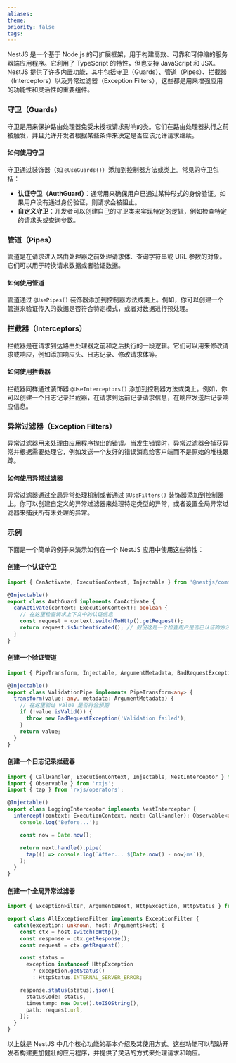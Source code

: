 ```yaml
---
aliases: 
theme: 
priority: false
tags:
---
```

NestJS 是一个基于 Node.js 的可扩展框架，用于构建高效、可靠和可伸缩的服务器端应用程序。它利用了 TypeScript 的特性，但也支持 JavaScript 和 JSX。NestJS 提供了许多内置功能，其中包括守卫（Guards）、管道（Pipes）、拦截器（Interceptors）以及异常过滤器（Exception Filters），这些都是用来增强应用的功能性和灵活性的重要组件。

### 守卫（Guards）

守卫是用来保护路由处理器免受未授权请求影响的类。它们在路由处理器执行之前被触发，并且允许开发者根据某些条件来决定是否应该允许请求继续。

#### 如何使用守卫

守卫通过装饰器（如 `@UseGuards()`）添加到控制器方法或类上。常见的守卫包括：

- **认证守卫（AuthGuard）**：通常用来确保用户已通过某种形式的身份验证。如果用户没有通过身份验证，则请求会被阻止。
- **自定义守卫**：开发者可以创建自己的守卫类来实现特定的逻辑，例如检查特定的请求头或查询参数。

### 管道（Pipes）

管道是在请求进入路由处理器之前处理请求体、查询字符串或 URL 参数的对象。它们可以用于转换请求数据或者验证数据。

#### 如何使用管道

管道通过 `@UsePipes()` 装饰器添加到控制器方法或类上。例如，你可以创建一个管道来验证传入的数据是否符合特定模式，或者对数据进行预处理。

### 拦截器（Interceptors）

拦截器是在请求到达路由处理器之前和之后执行的一段逻辑。它们可以用来修改请求或响应，例如添加响应头、日志记录、修改请求体等。

#### 如何使用拦截器

拦截器同样通过装饰器 `@UseInterceptors()` 添加到控制器方法或类上。例如，你可以创建一个日志记录拦截器，在请求到达前记录请求信息，在响应发送后记录响应信息。

### 异常过滤器（Exception Filters）

异常过滤器用来处理由应用程序抛出的错误。当发生错误时，异常过滤器会捕获异常并根据需要处理它，例如发送一个友好的错误消息给客户端而不是原始的堆栈跟踪。

#### 如何使用异常过滤器

异常过滤器通过全局异常处理机制或者通过 `@UseFilters()` 装饰器添加到控制器上。你可以创建自定义的异常过滤器来处理特定类型的异常，或者设置全局异常过滤器来捕获所有未处理的异常。

### 示例

下面是一个简单的例子来演示如何在一个 NestJS 应用中使用这些特性：

#### 创建一个认证守卫

```typescript
import { CanActivate, ExecutionContext, Injectable } from '@nestjs/common';

@Injectable()
export class AuthGuard implements CanActivate {
  canActivate(context: ExecutionContext): boolean {
    // 在这里检查请求上下文中的认证信息
    const request = context.switchToHttp().getRequest();
    return request.isAuthenticated(); // 假设这是一个检查用户是否已认证的方法
  }
}
```

#### 创建一个验证管道

```typescript
import { PipeTransform, Injectable, ArgumentMetadata, BadRequestException } from '@nestjs/common';

@Injectable()
export class ValidationPipe implements PipeTransform<any> {
  transform(value: any, metadata: ArgumentMetadata) {
    // 在这里验证 value 是否符合预期
    if (!value.isValid()) {
      throw new BadRequestException('Validation failed');
    }
    return value;
  }
}
```

#### 创建一个日志记录拦截器

```typescript
import { CallHandler, ExecutionContext, Injectable, NestInterceptor } from '@nestjs/common';
import { Observable } from 'rxjs';
import { tap } from 'rxjs/operators';

@Injectable()
export class LoggingInterceptor implements NestInterceptor {
  intercept(context: ExecutionContext, next: CallHandler): Observable<any> {
    console.log('Before...');

    const now = Date.now();

    return next.handle().pipe(
      tap(() => console.log(`After... ${Date.now() - now}ms`)),
    );
  }
}
```

#### 创建一个全局异常过滤器

```typescript
import { ExceptionFilter, ArgumentsHost, HttpException, HttpStatus } from '@nestjs/common';

export class AllExceptionsFilter implements ExceptionFilter {
  catch(exception: unknown, host: ArgumentsHost) {
    const ctx = host.switchToHttp();
    const response = ctx.getResponse();
    const request = ctx.getRequest();

    const status =
      exception instanceof HttpException
        ? exception.getStatus()
        : HttpStatus.INTERNAL_SERVER_ERROR;

    response.status(status).json({
      statusCode: status,
      timestamp: new Date().toISOString(),
      path: request.url,
    });
  }
}
```

以上就是 NestJS 中几个核心功能的基本介绍及其使用方式。这些功能可以帮助开发者构建更加健壮的应用程序，并提供了灵活的方式来处理请求和响应。